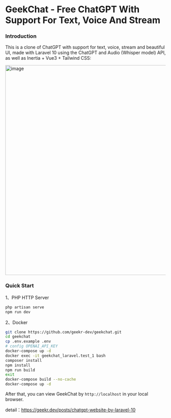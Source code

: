 # GeekChat - Free ChatGPT With Support For Text, Voice And Stream

### Introduction

This is a clone of ChatGPT with support for text, voice, stream and beautiful UI, made with Laravel 10 using the ChatGPT and Audio (Whisper model) API, as well as Inertia + Vue3 + Tailwind CSS:

<img width="658" alt="image" src="https://user-images.githubusercontent.com/114386672/224564157-2fb92c40-7a43-4156-9715-b76ea2cef46e.png">


### Quick Start

1、PHP HTTP Server

```bash
php artisan serve
npm run dev
```

2、Docker

```bash
git clone https://github.com/geekr-dev/geekchat.git
cd geekchat
cp .env.example .env
# config OPENAI_API_KEY
docker-compose up -d
docker exec -it geekchat_laravel.test_1 bash
composer install
npm install
npm run build
exit
docker-compose build --no-cache
docker-compose up -d
```

After that, you can view GeekChat by `http://localhost` in your local browser.

detail：<https://geekr.dev/posts/chatgpt-website-by-laravel-10>

